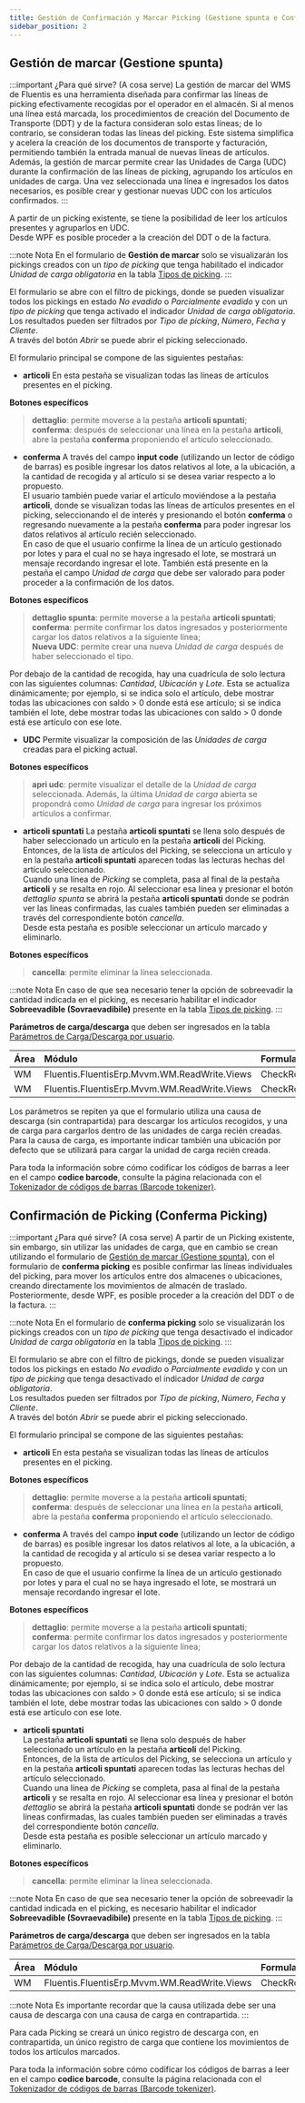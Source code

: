 ```yaml
---
title: Gestión de Confirmación y Marcar Picking (Gestione spunta e Conferma picking)
sidebar_position: 2
---
```


## Gestión de marcar (Gestione spunta)

:::important ¿Para qué sirve? (A cosa serve)
La gestión de marcar del WMS de Fluentis es una herramienta diseñada para confirmar las líneas de picking efectivamente recogidas por el operador en el almacén. Si al menos una línea está marcada, los procedimientos de creación del Documento de Transporte (DDT) y de la factura consideran solo estas líneas; de lo contrario, se consideran todas las líneas del picking. Este sistema simplifica y acelera la creación de los documentos de transporte y facturación, permitiendo también la entrada manual de nuevas líneas de artículos. Además, la gestión de marcar permite crear las Unidades de Carga (UDC) durante la confirmación de las líneas de picking, agrupando los artículos en unidades de carga. Una vez seleccionada una línea e ingresados los datos necesarios, es posible crear y gestionar nuevas UDC con los artículos confirmados.
:::

A partir de un picking existente, se tiene la posibilidad de leer los artículos presentes y agruparlos en UDC.    
Desde WPF es posible proceder a la creación del DDT o de la factura.

:::note Nota
En el formulario de **Gestión de marcar** solo se visualizarán los pickings creados con un *tipo de picking* que tenga habilitado el indicador *Unidad de carga obligatoria* en la tabla [Tipos de picking](/docs/configurations/tables/logistics/picking-type/).
:::

El formulario se abre con el filtro de pickings, donde se pueden visualizar todos los pickings en estado *No evadido* o *Parcialmente evadido* y con un *tipo de picking* que tenga activado el indicador *Unidad de carga obligatoria*.    
Los resultados pueden ser filtrados por *Tipo de picking*, *Número*, *Fecha* y *Cliente*.    
A través del botón *Abrir* se puede abrir el picking seleccionado.

El formulario principal se compone de las siguientes pestañas:

- **articoli**
En esta pestaña se visualizan todas las líneas de artículos presentes en el picking.

**Botones específicos**
> **dettaglio**: permite moverse a la pestaña **articoli spuntati**;        
> **conferma**: después de seleccionar una línea en la pestaña **articoli**, abre la pestaña **conferma** proponiendo el artículo seleccionado.

- **conferma**
A través del campo **input code** (utilizando un lector de código de barras) es posible ingresar los datos relativos al lote, a la ubicación, a la cantidad de recogida y al artículo si se desea variar respecto a lo propuesto.  
El usuario también puede variar el artículo moviéndose a la pestaña **articoli**, donde se visualizan todas las líneas de artículos presentes en el picking, seleccionando el de interés y presionando el botón **conferma** o regresando nuevamente a la pestaña **conferma** para poder ingresar los datos relativos al artículo recién seleccionado.  
En caso de que el usuario confirme la línea de un artículo gestionado por lotes y para el cual no se haya ingresado el lote, se mostrará un mensaje recordando ingresar el lote. También está presente en la pestaña el campo *Unidad de carga* que debe ser valorado para poder proceder a la confirmación de los datos. 

**Botones específicos**
> **dettaglio spunta**: permite moverse a la pestaña **articoli spuntati**;        
> **conferma**: permite confirmar los datos ingresados y posteriormente cargar los datos relativos a la siguiente línea;          
> **Nueva UDC**: permite crear una nueva *Unidad de carga* después de haber seleccionado el tipo.         

Por debajo de la cantidad de recogida, hay una cuadrícula de solo lectura con las siguientes columnas: *Cantidad*, *Ubicación* y *Lote*. Esta se actualiza dinámicamente; por ejemplo, si se indica solo el artículo, debe mostrar todas las ubicaciones con saldo > 0 donde está ese artículo; si se indica también el lote, debe mostrar todas las ubicaciones con saldo > 0 donde está ese artículo con ese lote.

- **UDC**
Permite visualizar la composición de las *Unidades de carga* creadas para el picking actual.          

**Botones específicos**
> **apri udc**: permite visualizar el detalle de la *Unidad de carga* seleccionada. Además, la última *Unidad de carga* abierta se propondrá como *Unidad de carga* para ingresar los próximos artículos a confirmar.            

- **articoli spuntati**
La pestaña **articoli spuntati** se llena solo después de haber seleccionado un artículo en la pestaña **articoli** del Picking.  
Entonces, de la lista de artículos del Picking, se selecciona un artículo y en la pestaña **articoli spuntati** aparecen todas las lecturas hechas del artículo seleccionado.  
Cuando una línea de *Picking* se completa, pasa al final de la pestaña **articoli** y se resalta en rojo. Al seleccionar esa línea y presionar el botón *dettaglio spunta* se abrirá la pestaña **articoli spuntati** donde se podrán ver las líneas confirmadas, las cuales también pueden ser eliminadas a través del correspondiente botón *cancella*.  
Desde esta pestaña es posible seleccionar un artículo marcado y eliminarlo.

**Botones específicos**
> **cancella**: permite eliminar la línea seleccionada.

:::note Nota
En caso de que sea necesario tener la opción de sobreevadir la cantidad indicada en el picking, es necesario habilitar el indicador **Sobreevadible (Sovraevadibile)** presente en la tabla [Tipos de picking](/docs/configurations/tables/logistics/picking-type/).
:::

**Parámetros de carga/descarga** que deben ser ingresados en la tabla [Parámetros de Carga/Descarga por usuario](/docs/configurations/parameters/general-parameters/deliverynotes-grouping).

| Área | Módulo | Formulario |
| :-- | :-- | :-- |
| WM | Fluentis.FluentisErp.Mvvm.WM.ReadWrite.Views | CheckRowManagement |
| WM | Fluentis.FluentisErp.Mvvm.WM.ReadWrite.Views | CheckRowManagement |

Los parámetros se repiten ya que el formulario utiliza una causa de descarga (sin contrapartida) para descargar los artículos recogidos, y una de carga para cargarlos dentro de las unidades de carga recién creadas. Para la causa de carga, es importante indicar también una ubicación por defecto que se utilizará para cargar la unidad de carga recién creada.    
                                         
Para toda la información sobre cómo codificar los códigos de barras a leer en el campo **codice barcode**, consulte la página relacionada con el [Tokenizador de códigos de barras (Barcode tokenizer)](/docs/configurations/tables/general-settings/barcode-tokenizer).


## Confirmación de Picking (Conferma Picking)

:::important ¿Para qué sirve? (A cosa serve)
A partir de un Picking existente, sin embargo, sin utilizar las unidades de carga, que en cambio se crean utilizando el formulario de [Gestión de marcar (Gestione spunta)](/docs/logistics/wms/sales/check-row-menagement), con el formulario de **conferma picking** es posible confirmar las líneas individuales del picking, para mover los artículos entre dos almacenes o ubicaciones, creando directamente los movimientos de almacén de traslado.  
Posteriormente, desde WPF, es posible proceder a la creación del DDT o de la factura.
:::

:::note Nota
En el formulario de **conferma picking** solo se visualizarán los pickings creados con un *tipo de picking* que tenga desactivado el indicador *Unidad de carga obligatoria* en la tabla [Tipos de picking](/docs/configurations/tables/logistics/picking-type/).
:::

El formulario se abre con el filtro de pickings, donde se pueden visualizar todos los pickings en estado *No evadido* o *Parcialmente evadido* y con un *tipo de picking* que tenga desactivado el indicador *Unidad de carga obligatoria*.    
Los resultados pueden ser filtrados por *Tipo de picking*, *Número*, *Fecha* y *Cliente*.    
A través del botón *Abrir* se puede abrir el picking seleccionado.

El formulario principal se compone de las siguientes pestañas:

- **articoli**
En esta pestaña se visualizan todas las líneas de artículos presentes en el picking.

**Botones específicos**
> **dettaglio**: permite moverse a la pestaña **articoli spuntati**;        
> **conferma**: después de seleccionar una línea en la pestaña **articoli**, abre la pestaña **conferma** proponiendo el artículo seleccionado.

- **conferma**
A través del campo **input code** (utilizando un lector de código de barras) es posible ingresar los datos relativos al lote, a la ubicación, a la cantidad de recogida y al artículo si se desea variar respecto a lo propuesto.  
En caso de que el usuario confirme la línea de un artículo gestionado por lotes y para el cual no se haya ingresado el lote, se mostrará un mensaje recordando ingresar el lote. 

**Botones específicos**
> **dettaglio**: permite moverse a la pestaña **articoli spuntati**;        
> **conferma**: permite confirmar los datos ingresados y posteriormente cargar los datos relativos a la siguiente línea;          

Por debajo de la cantidad de recogida, hay una cuadrícula de solo lectura con las siguientes columnas: *Cantidad*, *Ubicación* y *Lote*. Esta se actualiza dinámicamente; por ejemplo, si se indica solo el artículo, debe mostrar todas las ubicaciones con saldo > 0 donde está ese artículo; si se indica también el lote, debe mostrar todas las ubicaciones con saldo > 0 donde está ese artículo con ese lote.

- **articoli spuntati**        
La pestaña **articoli spuntati** se llena solo después de haber seleccionado un artículo en la pestaña **articoli** del Picking.  
Entonces, de la lista de artículos del Picking, se selecciona un artículo y en la pestaña **articoli spuntati** aparecen todas las lecturas hechas del artículo seleccionado.  
Cuando una línea de *Picking* se completa, pasa al final de la pestaña **articoli** y se resalta en rojo. Al seleccionar esa línea y presionar el botón *dettaglio* se abrirá la pestaña **articoli spuntati** donde se podrán ver las líneas confirmadas, las cuales también pueden ser eliminadas a través del correspondiente botón *cancella*.  
Desde esta pestaña es posible seleccionar un artículo marcado y eliminarlo.

**Botones específicos**
> **cancella**: permite eliminar la línea seleccionada.

:::note Nota
En caso de que sea necesario tener la opción de sobreevadir la cantidad indicada en el picking, es necesario habilitar el indicador **Sobreevadible (Sovraevadibile)** presente en la tabla [Tipos de picking](/docs/configurations/tables/logistics/picking-type/).
:::

**Parámetros de carga/descarga** que deben ser ingresados en la tabla [Parámetros de Carga/Descarga por usuario](/docs/configurations/parameters/general-parameters/deliverynotes-grouping).

| Área | Módulo | Formulario |
| :-- | :-- | :-- |
| WM | Fluentis.FluentisErp.Mvvm.WM.ReadWrite.Views | CheckRowManagement |

:::note Nota
Es importante recordar que la causa utilizada debe ser una causa de descarga con una causa de carga en contrapartida.
:::

Para cada Picking se creará un único registro de descarga con, en contrapartida, un único registro de carga que contiene los movimientos de todos los artículos marcados. 

Para toda la información sobre cómo codificar los códigos de barras a leer en el campo **codice barcode**, consulte la página relacionada con el [Tokenizador de códigos de barras (Barcode tokenizer)](/docs/configurations/tables/general-settings/barcode-tokenizer).
